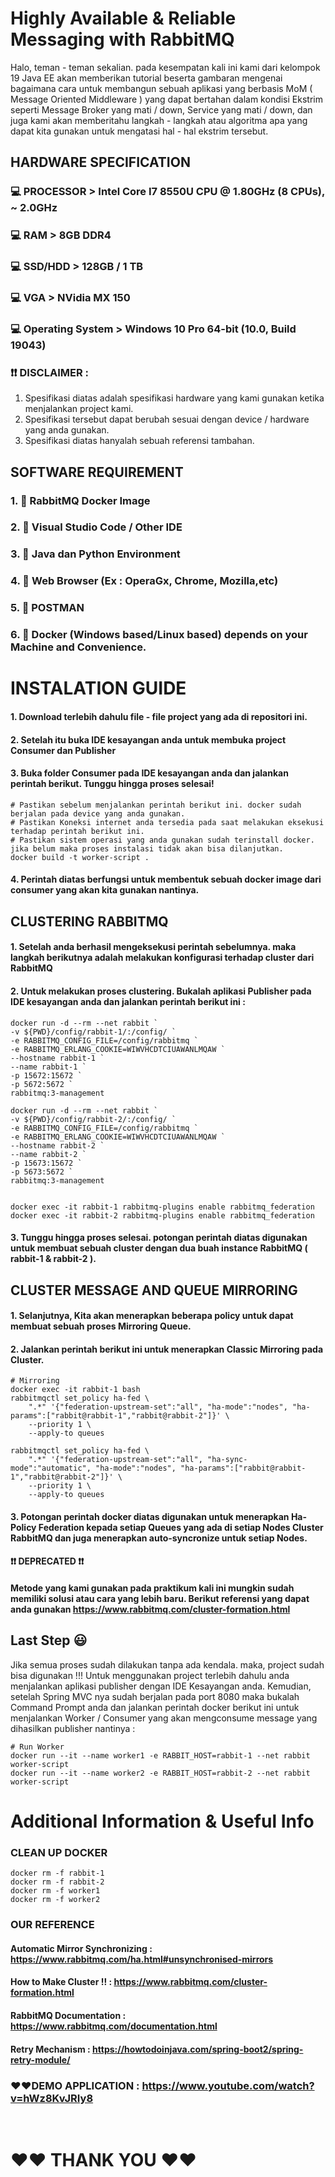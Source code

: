 # Highly Available & Reliable Messaging with RabbitMQ

Halo, teman - teman sekalian. pada kesempatan kali ini kami dari kelompok 19 Java EE akan memberikan tutorial beserta gambaran mengenai bagaimana cara untuk membangun sebuah aplikasi
yang berbasis MoM ( Message Oriented Middleware ) yang dapat bertahan dalam kondisi Ekstrim seperti Message Broker yang mati / down, Service yang mati / down, dan juga kami akan memberitahu
langkah - langkah atau algoritma apa yang dapat kita gunakan untuk mengatasi hal - hal ekstrim tersebut.

## HARDWARE SPECIFICATION
### :computer: PROCESSOR  > Intel Core I7 8550U CPU @ 1.80GHz (8 CPUs), ~ 2.0GHz
### :computer: RAM  > 8GB DDR4
### :computer: SSD/HDD  > 128GB / 1 TB
### :computer: VGA  > NVidia MX 150
### :computer: Operating System  > Windows 10 Pro 64-bit (10.0, Build 19043)

### :exclamation::exclamation: DISCLAIMER :
1. Spesifikasi diatas adalah spesifikasi hardware yang kami gunakan ketika menjalankan project kami.
2. Spesifikasi tersebut dapat berubah sesuai dengan device / hardware yang anda gunakan.
3. Spesifikasi diatas hanyalah sebuah referensi tambahan.



## SOFTWARE REQUIREMENT
### 1. :wrench: RabbitMQ Docker Image
### 2. :wrench: Visual Studio Code / Other IDE
### 3. :wrench: Java dan Python Environment
### 4. :wrench: Web Browser (Ex : OperaGx, Chrome, Mozilla,etc)
### 5. :wrench: POSTMAN
### 6. :wrench: Docker (Windows based/Linux based) depends on your Machine and Convenience.

# INSTALATION GUIDE
#### 1. Download terlebih dahulu file - file project yang ada di repositori ini.
#### 2. Setelah itu buka IDE kesayangan anda untuk membuka project Consumer dan Publisher
#### 3. Buka folder Consumer pada IDE kesayangan anda dan jalankan perintah berikut. Tunggu hingga proses selesai!
```docker
# Pastikan sebelum menjalankan perintah berikut ini. docker sudah berjalan pada device yang anda gunakan.
# Pastikan Koneksi internet anda tersedia pada saat melakukan eksekusi terhadap perintah berikut ini.
# Pastikan sistem operasi yang anda gunakan sudah terinstall docker. jika belum maka proses instalasi tidak akan bisa dilanjutkan.
docker build -t worker-script .
```
#### 4. Perintah diatas berfungsi untuk membentuk sebuah docker image dari consumer yang akan kita gunakan nantinya.

## CLUSTERING RABBITMQ
#### 1. Setelah anda berhasil mengeksekusi perintah sebelumnya. maka langkah berikutnya adalah melakukan konfigurasi terhadap cluster dari RabbitMQ
#### 2. Untuk melakukan proses clustering. Bukalah aplikasi Publisher pada IDE kesayangan anda dan jalankan perintah berikut ini :
```docker
docker run -d --rm --net rabbit `
-v ${PWD}/config/rabbit-1/:/config/ `
-e RABBITMQ_CONFIG_FILE=/config/rabbitmq `
-e RABBITMQ_ERLANG_COOKIE=WIWVHCDTCIUAWANLMQAW `
--hostname rabbit-1 `
--name rabbit-1 `
-p 15672:15672 `
-p 5672:5672 `
rabbitmq:3-management

docker run -d --rm --net rabbit `
-v ${PWD}/config/rabbit-2/:/config/ `
-e RABBITMQ_CONFIG_FILE=/config/rabbitmq `
-e RABBITMQ_ERLANG_COOKIE=WIWVHCDTCIUAWANLMQAW `
--hostname rabbit-2 `
--name rabbit-2 `
-p 15673:15672 `
-p 5673:5672 `
rabbitmq:3-management


docker exec -it rabbit-1 rabbitmq-plugins enable rabbitmq_federation 
docker exec -it rabbit-2 rabbitmq-plugins enable rabbitmq_federation
```
#### 3. Tunggu hingga proses selesai. potongan perintah diatas digunakan untuk membuat sebuah cluster dengan dua buah instance RabbitMQ ( rabbit-1 & rabbit-2 ).

## CLUSTER MESSAGE AND QUEUE MIRRORING
#### 1. Selanjutnya, Kita akan menerapkan beberapa policy untuk dapat membuat sebuah proses Mirroring Queue.
#### 2. Jalankan perintah berikut ini untuk menerapkan Classic Mirroring pada Cluster.
```docker
# Mirroring
docker exec -it rabbit-1 bash
rabbitmqctl set_policy ha-fed \
    ".*" '{"federation-upstream-set":"all", "ha-mode":"nodes", "ha-params":["rabbit@rabbit-1","rabbit@rabbit-2"]}' \
    --priority 1 \
    --apply-to queues

rabbitmqctl set_policy ha-fed \
    ".*" '{"federation-upstream-set":"all", "ha-sync-mode":"automatic", "ha-mode":"nodes", "ha-params":["rabbit@rabbit-1","rabbit@rabbit-2"]}' \
    --priority 1 \
    --apply-to queues
```
#### 3. Potongan perintah docker diatas digunakan untuk menerapkan Ha-Policy Federation kepada setiap Queues yang ada di setiap Nodes Cluster RabbitMQ dan juga menerapkan auto-syncronize untuk setiap Nodes.
#### :exclamation::exclamation: DEPRECATED :exclamation::exclamation:
#### Metode yang kami gunakan pada praktikum kali ini mungkin sudah memiliki solusi atau cara yang lebih baru. Berikut referensi yang dapat anda gunakan https://www.rabbitmq.com/cluster-formation.html

## Last Step 😃
Jika semua proses sudah dilakukan tanpa ada kendala. maka, project sudah bisa digunakan !!! 
Untuk menggunakan project terlebih dahulu anda menjalankan aplikasi publisher dengan IDE Kesayangan anda. Kemudian, setelah Spring MVC nya sudah berjalan pada port 8080 maka bukalah Command Prompt anda dan jalankan perintah docker berikut ini untuk menjalankan Worker / Consumer yang akan mengconsume message yang dihasilkan publisher nantinya :
```docker
# Run Worker
docker run --it --name worker1 -e RABBIT_HOST=rabbit-1 --net rabbit worker-script
docker run --it --name worker2 -e RABBIT_HOST=rabbit-2 --net rabbit worker-script
```

# Additional Information & Useful Info
### CLEAN UP DOCKER
```docker
docker rm -f rabbit-1
docker rm -f rabbit-2
docker rm -f worker1
docker rm -f worker2
```

### OUR REFERENCE
#### Automatic Mirror Synchronizing : https://www.rabbitmq.com/ha.html#unsynchronised-mirrors
#### How to Make Cluster !! : https://www.rabbitmq.com/cluster-formation.html
#### RabbitMQ Documentation : https://www.rabbitmq.com/documentation.html
#### Retry Mechanism : https://howtodoinjava.com/spring-boot2/spring-retry-module/

### :heart::heart:DEMO APPLICATION : https://www.youtube.com/watch?v=hWz8KvJRIy8

&nbsp;
&nbsp;
&nbsp;
# :heart::heart: THANK YOU :heart::heart:
